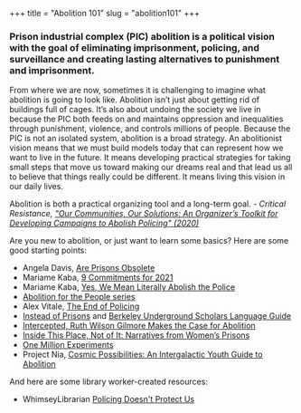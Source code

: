 +++
title = "Abolition 101"
slug = "abolition101"
+++
<h3> Prison industrial complex (PIC) abolition is a political vision with the goal of eliminating imprisonment, policing, and surveillance and creating lasting alternatives to punishment and imprisonment. </h3>
From where we are now, sometimes it is challenging to imagine what abolition is going to look like. Abolition isn’t just about getting rid of buildings full of cages. It’s also about undoing the society we live in because the PIC both feeds on and maintains oppression and inequalities through punishment, violence, and controls millions of people. Because the PIC is not an isolated system, abolition is a broad strategy. An abolitionist vision means that we must build models today that can represent how we want to live in the future. It means developing practical strategies for taking small steps that move us toward making our dreams real and that lead us all to believe that things really could be different. It means living this vision in our daily lives.

Abolition is both a practical organizing tool and a long-term goal.
<i> -  Critical Resistance, ["Our Communities, Our Solutions: An Organizer’s Toolkit for Developing Campaigns to Abolish Policing" (2020)](http://criticalresistance.org/abolish-policing-toolkit/) </i>


Are you new to abolition, or just want to learn some basics? Here are some good starting points: 
* Angela Davis, [Are Prisons Obsolete](http://www.worldcat.org/oclc/52832083)
* Mariame Kaba, [9 Commitments for 2021](https://docs.google.com/document/d/e/2PACX-1vRR6IALSI7L16B0AdDwQ4EZ2W3cKhRh2jE_OFcli13S-G3mLy3DzTjRehXerTM7HP2rjcIR2SJpV5ML/pub)
* Mariame Kaba, [Yes, We Mean Literally Abolish the Police](https://www.nytimes.com/2020/06/12/opinion/sunday/floyd-abolish-defund-police.html)
* [Abolition for the People series](https://level.medium.com/abolition-for-the-people-397ef29e3ca5)
* Alex Vitale, [The End of Policing](https://www.versobooks.com/books/2426-the-end-of-policing)
* [Instead of Prisons](https://www.prisonpolicy.org/scans/instead_of_prisons/) and [Berkeley Underground Scholars Language Guide](https://undergroundscholars.berkeley.edu/blog/2019/3/6/language-guide-for-communicating-about-those-involved-in-the-carceral-system)
* [Intercepted, Ruth Wilson Gilmore Makes the Case for Abolition](https://theintercept.com/2020/06/10/ruth-wilson-gilmore-makes-the-case-for-abolition/)
* [Inside This Place, Not of It: Narratives from Women’s Prisons](https://voiceofwitness.org/oral-history-book-series/women-in-prison/)
* [One Million Experiments](https://millionexperiments.com/)
* Project Nia, [Cosmic Possibilities: An Intergalactic Youth Guide to Abolition](https://issuu.com/projectnia/docs/_2021__ayo-final-combined) 

And here are some library worker-created resources:
* WhimseyLibrarian [Policing Doesn't Protect Us](https://padlet.com/whimsylibrarian/policing)